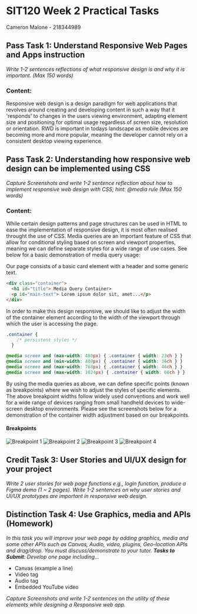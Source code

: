 # SIT120 Week 2 Practical Tasks
Cameron Malone - 218344989

## Pass Task 1: Understand Responsive Web Pages and Apps instruction
_Write 1-2 sentences reflections of what responsive design is and why it is important. (Max 150 words)_

### Content:
  Responsive web design is a design paradigm for web applications that revolves around
  creating and developing content in such a way that it 'responds' to changes in
  the users viewing environment, adapting element size and positioning for optimal
  usage regardless of screen size, resolution or orientation. RWD is important in todays
  landscape as mobile devices are becoming more and more popular, meaning the developer
  cannot rely on a consistent desktop viewing experience.

## Pass Task 2: Understanding how responsive web design can be implemented using CSS
_Capture Screenshots and write 1-2 sentence reflection about how to implement responsive web design with CSS; hint: @media rule (Max 150 words)_

### Content: 
  While certain design patterns and page structures can be used in HTML to ease the implementation
  of responsive design, it is most often realised throught the use of CSS. Media queries are an important
  feature of CSS that allow for conditional styling based on screen and viewport properties,
  meaning we can define separate styles for a wide range of use cases. See below for a basic demonstration
  of media query usage:

  Our page consists of a basic card element with a header and some generic text.

  ```html
  <div class="container">
    <h1 id="title"> Media Query Container>
    <p id="main-text"> Lorem ipsum dolor sit, amet...</p>
  </div>
  ```

  In order to make this design responsive, we should like to adjust the width of the container element
  according to the width of the viewport through which the user is accessing the page. 

  ```css
  .container {
      /* persistent styles */
    }

  @media screen and (max-width: 480px) { .container { width: 23ch } }
  @media screen and (min-width: 480px) { .container { width: 36ch } }
  @media screen and (max-width: 768px) { .container { width: 46ch } }
  @media screen and (max-width: 1024px) { .container { width: 60ch } }
  ```

  By using the media queries as above, we can define specific points (known as breakpoints) where we
  wish to adjust the styles of specific elements. The above breakpoint widths follow widely used conventions
  and work well for a wide range of devices ranging from small handheld devices to wide-screen desktop environments.
  Please see the screenshots below for a demonstration of the container width adjustment based on our breakpoints.

  #### Breakpoints
  ![Breakpoint 1](./Task_2_Media_Queries/tiny.png)
  ![Breakpoint 2](./Task_2_Media_Queries/small.png)
  ![Breakpoint 3](./Task_2_Media_Queries/medium.png)
  ![Breakpoint 4](./Task_2_Media_Queries/large.png)


## Credit Task 3: User Stories and UI/UX design for your project
_Write 2 user stories for web page functions e.g., login function, produce a Figma demo (1 ~ 2 pages). Write 1-2 sentences on why user stories and UI/UX prototypes are important
in responsive web design._

## Distinction Task 4: Use Graphics, media and APIs (Homework)
_In this task you will improve your web page by adding graphics, media and some other APIs such as Canvas,
Audio, video, plugins, Geo-location APIs and drag/drop. You must discuss/demonstrate to your tutor.
**Tasks to Submit**: Develop one page including..._
- Canvas (example a line)
- Video tag
- Audio tag
- Embedded YouTube video

_Capture Screenshots and write 1-2 sentences on the utility of these elements while designing a Responsive
web app._
